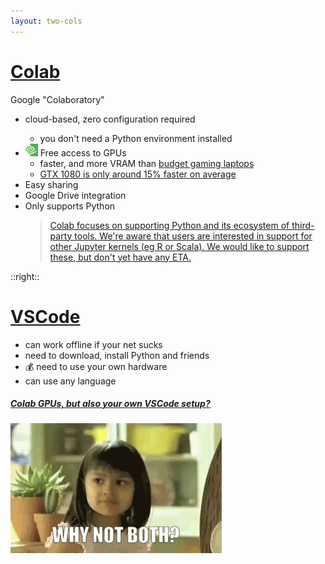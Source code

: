 ```yaml
---
layout: two-cols
---
```


# [<logos-google /> Colab](https://colab.research.google.com/)

Google "Colaboratory"

- <mdi-cloud class="text-blue-400" /> cloud-based, zero configuration required
  * you don't need a Python environment installed
- <img src="/images/nvidia.png" style="width: 20px; height: 20px; display: inline " /> Free access to GPUs
  * faster, and more VRAM than [budget gaming laptops][1]
  * [GTX 1080 is only around 15% faster on average][3]
- <mdi-share class="text-orange-400" /> Easy sharing
- <logos-google-drive /> Google Drive integration
- <logos-python /> Only supports Python
  > [Colab focuses on supporting Python and its ecosystem of third-party tools. We're aware that users are interested in support for other Jupyter kernels (eg R or Scala). We would like to support these, but don't yet have any ETA.][2]


[1]: https://towardsdatascience.com/google-colab-how-does-it-compare-to-a-gpu-enabled-laptop-851c1e0a2ca9
[2]: https://research.google.com/colaboratory/faq.html
[3]: https://towardsdatascience.com/deep-learning-on-a-budget-450-egpu-vs-google-colab-494f9a2ff0db

::right::

# <logos-visual-studio-code /> [VSCode](https://code.visualstudio.com/docs/datascience/jupyter-notebooks)

- <mdi-wifi-off class="text-red-500" /> can work offline if your net sucks
- <mdi-download class="text-green-500" /> need to download, install Python and friends
- 💰 need to use your own hardware
- <span class="bg-blue-100/50 p-1 rounded-3xl">
    <logos-scala /> <logos-julia /> <logos-r-lang /> <logos-javascript />
  </span> can use any language

<div class="mt-8"></div>

##### [<mdi-heart class="text-yellow-500" /> Colab GPUs, but also <mdi-heart class="text-blue-600" /> your own VSCode setup?][1]

<img alt="both" src="/images/why-not-both.gif" class="mt-2" />

[1]: https://colab.research.google.com/github/JayThibs/jacques-blog/blob/master/_notebooks/2021-09-27-connect-to-colab-from-local-vscode.ipynb